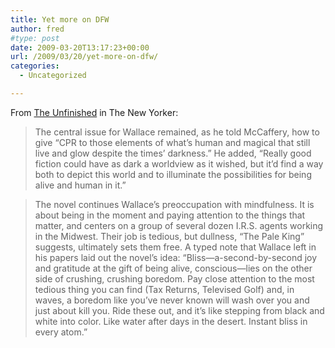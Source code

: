 ```yaml
---
title: Yet more on DFW
author: fred
#type: post
date: 2009-03-20T13:17:23+00:00
url: /2009/03/20/yet-more-on-dfw/
categories:
  - Uncategorized

---
```

From [The Unfinished][1] in The New Yorker:

> The central issue for Wallace remained, as he told McCaffery, how to give “CPR to those elements of what’s human and magical that still live and glow despite the times’ darkness.” He added, “Really good fiction could have as dark a worldview as it wished, but it’d find a way both to depict this world and to illuminate the possibilities for being alive and human in it.”

> The novel continues Wallace’s preoccupation with mindfulness. It is about being in the moment and paying attention to the things that matter, and centers on a group of several dozen I.R.S. agents working in the Midwest. Their job is tedious, but dullness, “The Pale King” suggests, ultimately sets them free. A typed note that Wallace left in his papers laid out the novel’s idea: “Bliss—a-second-by-second joy and gratitude at the gift of being alive, conscious—lies on the other side of crushing, crushing boredom. Pay close attention to the most tedious thing you can find (Tax Returns, Televised Golf) and, in waves, a boredom like you’ve never known will wash over you and just about kill you. Ride these out, and it’s like stepping from black and white into color. Like water after days in the desert. Instant bliss in every atom.”

 [1]: http://www.newyorker.com/reporting/2009/03/09/090309fa_fact_max?currentPage=all